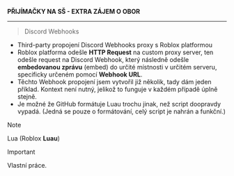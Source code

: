 **PŘIJÍMAČKY NA SŠ - EXTRA ZÁJEM O OBOR**
****
> Discord Webhooks

- Third-party propojení Discord Webhooks proxy s Roblox platformou
- Roblox platforma odešle **HTTP Request** na custom proxy server, ten odešle request na Discord Webhook, který následně odešle **embedovanou zprávu** (embed) do určité místnosti v určitém serveru, specificky určeném pomocí **Webhook URL**.
- Těchto Webhook propojení jsem vytvořil již několik, tady dám jeden příklad. Kontext není nutný, jelikož to funguje v každém případě úplně stejně.
- Je možné že GitHub formátuje Luau trochu jinak, než script doopravdy vypadá. (Jedná se pouze o formátování, celý script je nahrán a funkční.)


> [!NOTE]
> Lua (Roblox **Luau**)

> [!IMPORTANT]
> Vlastní práce.
